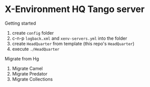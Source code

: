 # X-Environment HQ Tango server

Getting started

1. create `config` folder
2. c-n-p `logback.xml` and `xenv-servers.yml` into the folder
3. create `HeadQuarter` from template (this repo's `HeadQuarter`)
4. execute `./HeadQuarter`

Migrate from Hg

1. Migrate Camel
2. Migrate Predator
3. Migrate Collections
   